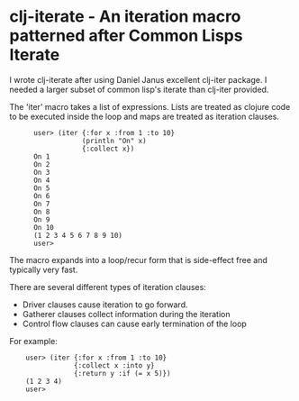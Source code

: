 clj-iterate - An iteration macro patterned after Common Lisps Iterate
=====================================================================

I wrote clj-iterate after using Daniel Janus excellent clj-iter
package. I needed a larger subset of common lisp's iterate than
clj-iter provided. 

The 'iter' macro takes a list of expressions. Lists are treated as
clojure code to be executed inside the loop and maps are treated as
iteration clauses.

          user> (iter {:for x :from 1 :to 10}
                      (println "On" x)
                      {:collect x})
          On 1
          On 2
          On 3
          On 4
          On 5
          On 6
          On 7
          On 8
          On 9
          On 10
          (1 2 3 4 5 6 7 8 9 10)
          user> 

The macro expands into a loop/recur form that is side-effect free and
typically very fast.

There are several different types of iteration clauses:
* Driver clauses cause iteration to go forward.
* Gatherer clauses collect information during the iteration
* Control flow clauses can cause early termination of the loop

For example:

        user> (iter {:for x :from 1 :to 10}
                    {:collect x :into y}
                    {:return y :if (= x 5)})
        (1 2 3 4)
        user> 


